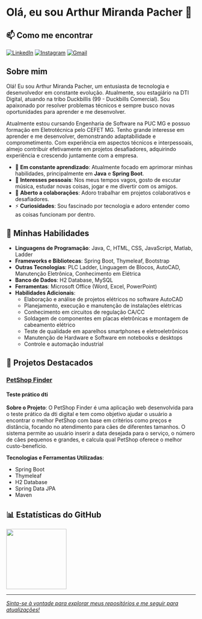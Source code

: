 # Olá, eu sou Arthur Miranda Pacher 👋

## 📫 Como me encontrar

[![LinkedIn](https://img.shields.io/badge/LinkedIn-0077B5?style=for-the-badge&logo=linkedin&logoColor=white)](https://www.linkedin.com/in/arthur-miranda-pacher-247b0725b/)
[![Instagram](https://img.shields.io/badge/-Instagram-%23E4405F?style=for-the-badge&logo=instagram&logoColor=white)](https://www.instagram.com/_mirandarthur/)
[![Gmail](https://img.shields.io/badge/-Gmail-%23333?style=for-the-badge&logo=gmail&logoColor=white)](mailto:arthurmirandapacher@gmail.com)

## Sobre mim

Olá! Eu sou Arthur Miranda Pacher, um entusiasta de tecnologia e desenvolvedor em constante evolução. Atualmente, sou estagiário na DTI Digital, atuando na tribo Duckbillis (99 - Duckbills Comercial). Sou apaixonado por resolver problemas técnicos e sempre busco novas oportunidades para aprender e me desenvolver.

Atualmente estou cursando Engenharia de Software na PUC MG e possuo formação em Eletrotécnica pelo CEFET MG. Tenho grande interesse em aprender e me desenvolver, demonstrando adaptabilidade e comprometimento. Com experiência em aspectos técnicos e interpessoais, almejo contribuir efetivamente em projetos desafiadores, adquirindo experiência e crescendo juntamente com a empresa.

- 🌱 **Em constante aprendizado**: Atualmente focado em aprimorar minhas habilidades, principalmente em **Java** e **Spring Boot**.
- 🎵 **Interesses pessoais**: Nos meus tempos vagos, gosto de escutar música, estudar novas coisas, jogar e me divertir com os amigos.
- 👯 **Aberto a colaborações**: Adoro trabalhar em projetos colaborativos e desafiadores.
- ⚡ **Curiosidades**: Sou fascinado por tecnologia e adoro entender como as coisas funcionam por dentro.

## 🚀 Minhas Habilidades

- **Linguagens de Programação**: Java, C, HTML, CSS, JavaScript, Matlab, Ladder
- **Frameworks e Bibliotecas**: Spring Boot, Thymeleaf, Bootstrap
- **Outras Tecnologias**: PLC Ladder, Linguagem de Blocos, AutoCAD, Manutenção Eletrônica, Conhecimento em Elétrica
- **Banco de Dados**: H2 Database, MySQL
- **Ferramentas**: Microsoft Office (Word, Excel, PowerPoint)
- **Habilidades Adicionais**: 
  - Elaboração e análise de projetos elétricos no software AutoCAD
  - Planejamento, execução e manutenção de instalações elétricas
  - Conhecimento em circuitos de regulação CA/CC
  - Soldagem de componentes em placas eletrônicas e montagem de cabeamento elétrico
  - Teste de qualidade em aparelhos smartphones e eletroeletrônicos
  - Manutenção de Hardware e Software em notebooks e desktops
  - Controle e automação industrial

## 🌟 Projetos Destacados

### [PetShop Finder](https://github.com/art1544/PetshopFinder.git)
#### Teste prático dti

**Sobre o Projeto**:
O PetShop Finder é uma aplicação web desenvolvida para o teste prático da dti digital e tem como objetivo ajudar o usuário a encontrar o melhor PetShop com base em critérios como preços e distância, focando no atendimento para cães de diferentes tamanhos. O sistema permite ao usuário inserir a data desejada para o serviço, o número de cães pequenos e grandes, e calcula qual PetShop oferece o melhor custo-benefício.

**Tecnologias e Ferramentas Utilizadas**:
- Spring Boot
- Thymeleaf
- H2 Database
- Spring Data JPA
- Maven

## 📊 Estatísticas do GitHub

<div>
  <a href="https://github.com/art1544">
  <img height="160em" src="https://github-readme-stats.vercel.app/api?username=art1544&show_icons=true&theme=synthwave&include_all_commits=false&count_private=true&rank_icon=github"/>                                                                                         
</div>

---

_Sinta-se à vontade para explorar meus repositórios e me seguir para atualizações!_
